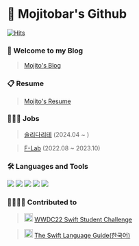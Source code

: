 # 🙇 Mojitobar's Github
[![Hits](https://hits.seeyoufarm.com/api/count/incr/badge.svg?url=https%3A%2F%2Fgithub.com%2FMojitoBar&count_bg=%23823BFF&title_bg=%23555555&icon=apple.svg&icon_color=%23E7E7E7&title=hits&edge_flat=false)](https://hits.seeyoufarm.com)
### 🙌 Welcome to my Blog
> [Mojito's Blog](https://mojitobar.github.io/)

### 📋 Resume
> [Mojito's Resume](https://mojitobar.notion.site/063f4789e28f40d280fc92d67412d999?pvs=4)

### 👨🏻‍💻 Jobs
> [솔리다리테](https://www.jumpit.co.kr/company/5964?company_nm=%EC%86%94%EB%A6%AC%EB%8B%A4%EB%A6%AC%ED%85%8C) (2024.04 ~ )

> [F-Lab](https://f-lab.kr/) (2022.08 ~ 2023.10)

### 🛠 Languages and Tools
<img src="https://img.shields.io/badge/Swift-FA7343?logo=Swift&logoColor=white"/> <img src="https://img.shields.io/badge/Xcode-147EFB?logo=Xcode&logoColor=white"/> <img src="https://img.shields.io/badge/UIkit-2396F3?logo=UIkit&logoColor=white"/> <img src="https://img.shields.io/badge/IntellijIDEA-007396?logo=IntellijIDEA&logoColor=white"/> <img src="https://img.shields.io/badge/Kotlin-007396?logo=Kotlin&logoColor=white"/>

### 👨‍👩‍👧‍👦 Contributed to
> <img src="https://github.com/MojitoBar/Mojitobar/assets/16567811/d69ba243-39f8-476c-8498-e1b485fbb088" width="20" height="20"/> [WWDC22 Swift Student Challenge](https://github.com/wwdc/2022)

> <img src="https://github.com/MojitoBar/Mojitobar/assets/16567811/699fc34d-cab3-4d73-b3e8-a2411cedcf42" width="20" height="20"/> [The Swift Language Guide(한국어)](https://github.com/Jusung/the-swift-programming-language-kr)
